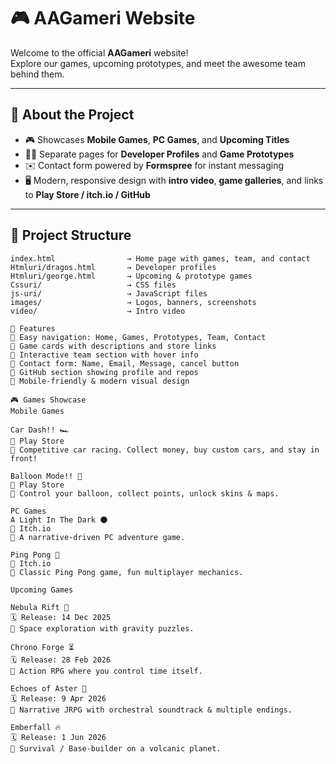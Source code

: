 # 🎮 AAGameri Website

Welcome to the official **AAGameri** website!  
Explore our games, upcoming prototypes, and meet the awesome team behind them.  

---

## 🌟 About the Project
- 🎮 Showcases **Mobile Games**, **PC Games**, and **Upcoming Titles**  
- 👨‍💻 Separate pages for **Developer Profiles** and **Game Prototypes**  
- ✉️ Contact form powered by **Formspree** for instant messaging  
- 🖥️ Modern, responsive design with **intro video**, **game galleries**, and links to **Play Store / itch.io / GitHub**  

---

## 📂 Project Structure
```text
index.html                → Home page with games, team, and contact
Htmluri/dragos.html       → Developer profiles
Htmluri/george.html       → Upcoming & prototype games
Cssuri/                   → CSS files
js-uri/                   → JavaScript files
images/                   → Logos, banners, screenshots
video/                    → Intro video

🚀 Features
🔹 Easy navigation: Home, Games, Prototypes, Team, Contact
🔹 Game cards with descriptions and store links
🔹 Interactive team section with hover info
🔹 Contact form: Name, Email, Message, cancel button
🔹 GitHub section showing profile and repos
🔹 Mobile-friendly & modern visual design

🎮 Games Showcase
Mobile Games

Car Dash!! 🏎️
🔗 Play Store
📝 Competitive car racing. Collect money, buy custom cars, and stay in front!

Balloon Mode!! 🎈
🔗 Play Store
📝 Control your balloon, collect points, unlock skins & maps.

PC Games
A Light In The Dark 🌑
🔗 Itch.io
📝 A narrative-driven PC adventure game.

Ping Pong 🏓
🔗 Itch.io
📝 Classic Ping Pong game, fun multiplayer mechanics.

Upcoming Games

Nebula Rift 🌌
🗓 Release: 14 Dec 2025
📝 Space exploration with gravity puzzles.

Chrono Forge ⏳
🗓 Release: 28 Feb 2026
📝 Action RPG where you control time itself.

Echoes of Aster 🌠
🗓 Release: 9 Apr 2026
📝 Narrative JRPG with orchestral soundtrack & multiple endings.

Emberfall 🔥
🗓 Release: 1 Jun 2026
📝 Survival / Base-builder on a volcanic planet.
